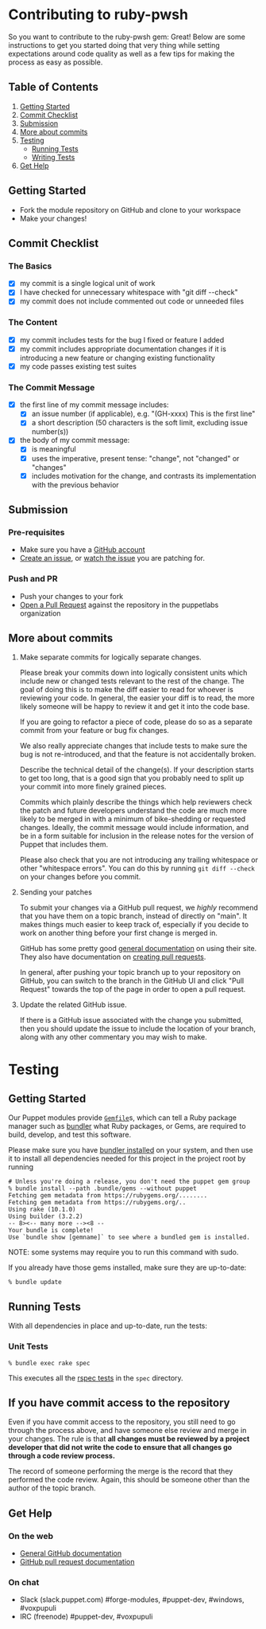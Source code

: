 # Contributing to ruby-pwsh

So you want to contribute to the ruby-pwsh gem: Great! Below are some instructions to get you started doing
that very thing while setting expectations around code quality as well as a few tips for making the
process as easy as possible.

## Table of Contents

1. [Getting Started](#getting-started)
1. [Commit Checklist](#commit-checklist)
1. [Submission](#submission)
1. [More about commits](#more-about-commits)
1. [Testing](#testing)
    - [Running Tests](#running-tests)
    - [Writing Tests](#writing-tests)
1. [Get Help](#get-help)

## Getting Started

- Fork the module repository on GitHub and clone to your workspace
- Make your changes!

## Commit Checklist

### The Basics

- [x] my commit is a single logical unit of work
- [x] I have checked for unnecessary whitespace with "git diff --check"
- [x] my commit does not include commented out code or unneeded files

### The Content

- [x] my commit includes tests for the bug I fixed or feature I added
- [x] my commit includes appropriate documentation changes if it is introducing a new feature or changing existing functionality
- [x] my code passes existing test suites

### The Commit Message

- [x] the first line of my commit message includes:
  - [x] an issue number (if applicable), e.g. "(GH-xxxx) This is the first line"
  - [x] a short description (50 characters is the soft limit, excluding issue number(s))
- [x] the body of my commit message:
  - [x] is meaningful
  - [x] uses the imperative, present tense: "change", not "changed" or "changes"
  - [x] includes motivation for the change, and contrasts its implementation with the previous behavior

## Submission

### Pre-requisites

- Make sure you have a [GitHub account](https://github.com/join)
- [Create an issue](https://github.com/puppetlabs/ruby-pwsh/issues/new/choose), or [watch the issue](https://github.com/puppetlabs/ruby-pwsh/issues) you are patching for.

### Push and PR

- Push your changes to your fork
- [Open a Pull Request](https://help.github.com/articles/creating-a-pull-request-from-a-fork/) against the repository in the puppetlabs organization

## More about commits

1.  Make separate commits for logically separate changes.

    Please break your commits down into logically consistent units which include new or changed tests relevant to the rest of the change.
    The goal of doing this is to make the diff easier to read for whoever is reviewing your code.
    In general, the easier your diff is to read, the more likely someone will be happy to review it and get it into the code base.

    If you are going to refactor a piece of code, please do so as a separate commit from your feature or bug fix changes.

    We also really appreciate changes that include tests to make sure the bug is not re-introduced, and that the feature is not accidentally broken.

    Describe the technical detail of the change(s).
    If your description starts to get too long, that is a good sign that you probably need to split up your commit into more finely grained pieces.

    Commits which plainly describe the things which help reviewers check the patch and future developers understand the code are much more likely to be merged in with a minimum of bike-shedding or requested changes.
    Ideally, the commit message would include information, and be in a form suitable for inclusion in the release notes for the version of Puppet that includes them.

    Please also check that you are not introducing any trailing whitespace or other "whitespace errors".
    You can do this by running `git diff --check` on your changes before you commit.

2.  Sending your patches

    To submit your changes via a GitHub pull request, we _highly_ recommend that you have them on a topic branch, instead of directly on "main".
    It makes things much easier to keep track of, especially if you decide to work on another thing before your first change is merged in.

    GitHub has some pretty good [general documentation](http://help.github.com/) on using their site.
    They also have documentation on [creating pull requests](https://help.github.com/articles/creating-a-pull-request-from-a-fork/).

    In general, after pushing your topic branch up to your repository on GitHub, you can switch to the branch in the GitHub UI and click "Pull Request" towards the top of the page in order to open a pull request.

3.  Update the related GitHub issue.

    If there is a GitHub issue associated with the change you submitted, then you should update the issue to include the location of your branch, along with any other commentary you may wish to make.

# Testing

## Getting Started

Our Puppet modules provide [`Gemfile`](./Gemfile)s, which can tell a Ruby package manager such as [bundler](http://bundler.io/) what Ruby packages,
or Gems, are required to build, develop, and test this software.

Please make sure you have [bundler installed](http://bundler.io/#getting-started) on your system, and then use it to
install all dependencies needed for this project in the project root by running

```shell
# Unless you're doing a release, you don't need the puppet gem group
% bundle install --path .bundle/gems --without puppet
Fetching gem metadata from https://rubygems.org/........
Fetching gem metadata from https://rubygems.org/..
Using rake (10.1.0)
Using builder (3.2.2)
-- 8><-- many more --><8 --
Your bundle is complete!
Use `bundle show [gemname]` to see where a bundled gem is installed.
```

NOTE: some systems may require you to run this command with sudo.

If you already have those gems installed, make sure they are up-to-date:

```shell
% bundle update
```

## Running Tests

With all dependencies in place and up-to-date, run the tests:

### Unit Tests

```shell
% bundle exec rake spec
```

This executes all the [rspec tests](https://rspec.info/) in the `spec` directory.

## If you have commit access to the repository

Even if you have commit access to the repository, you still need to go through the process above, and have someone else review and merge
in your changes.
The rule is that **all changes must be reviewed by a project developer that did not write the code to ensure that all changes go through a code review process.**

The record of someone performing the merge is the record that they performed the code review.
Again, this should be someone other than the author of the topic branch.

## Get Help

### On the web

- [General GitHub documentation](http://help.github.com/)
- [GitHub pull request documentation](http://help.github.com/send-pull-requests/)

### On chat

- Slack (slack.puppet.com) #forge-modules, #puppet-dev, #windows, #voxpupuli
- IRC (freenode) #puppet-dev, #voxpupuli
